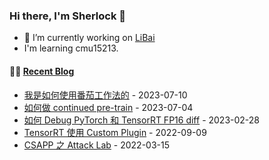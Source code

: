 ### Hi there, I'm Sherlock 👋

- 🔭 I’m currently working on [LiBai](https://github.com/Oneflow-Inc/libai)
- I'm learning cmu15213.

#### 🤹‍♀️ <a href="https://l1aoxingyu.github.io/blogpages/" target="_blank">Recent Blog</a>
<!-- blog starts -->
* [我是如何使用番茄工作法的](https://l1aoxingyu.github.io/blogpages/project%20management/todo/2023/07/10/how-to-use-pomodor.html) - 2023-07-10
* [如何做 continued pre-train](https://l1aoxingyu.github.io/blogpages/deep%20learning/llm/pre-train/2023/07/04/continued-pretrain-intro.html) - 2023-07-04
* [如何 Debug PyTorch 和 TensorRT FP16 diff](https://l1aoxingyu.github.io/blogpages/deep%20learning/deployment/tensorrt/inference/onnx/2023/02/28/find-trt-fp16-diff.html) - 2023-02-28
* [TensorRT 使用 Custom Plugin](https://l1aoxingyu.github.io/blogpages/deep%20learning/deployment/tensorrt/inference/onnx/2022/09/09/tensorrt-plugin.html) - 2022-09-09
* [CSAPP 之 Attack Lab](https://l1aoxingyu.github.io/blogpages/operation%20system/c/csapp/assembly/attack/disassembly/2022/03/15/csapp-attack.html) - 2022-03-15
<!-- blog ends -->

<!--
**L1aoXingyu/L1aoXingyu** is a ✨ _special_ ✨ repository because its `README.md` (this file) appears on your GitHub profile.

Here are some ideas to get you started:

- 🔭 I’m currently working on ...
- 🌱 I’m currently learning ...
- 👯 I’m looking to collaborate on ...
- 🤔 I’m looking for help with ...
- 💬 Ask me about ...
- 📫 How to reach me: ...
- 😄 Pronouns: ...
- ⚡ Fun fact: ...
-->
